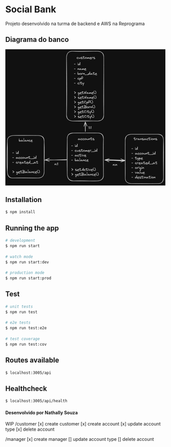 # Social Bank

Projeto desenvolvido na turma de backend e AWS na Reprograma

## Diagrama do banco

<img src="schema.png" width="500">

## Installation

```bash
$ npm install
```

## Running the app

```bash
# development
$ npm run start

# watch mode
$ npm run start:dev

# production mode
$ npm run start:prod
```

## Test

```bash
# unit tests
$ npm run test

# e2e tests
$ npm run test:e2e

# test coverage
$ npm run test:cov
```

## Routes available

```bash
$ localhost:3005/api
```

## Healthcheck

```bash
$ localhost:3005/api/health
```

#### Desenvolvido por Nathally Souza

WIP
/customer
[x] create customer
[x] create account
[x] update account type
[x] delete account

/manager
[x] create manager
[] update account type
[] delete account
